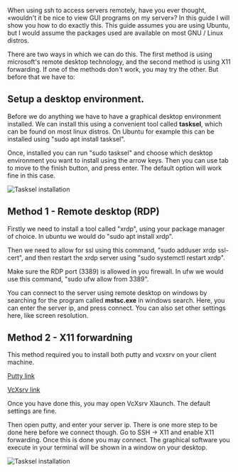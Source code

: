 When using ssh to access servers remotely, have you ever thought, &laquo;wouldn't it be nice to view GUI programs on my server&raquo;?
In this guide I will show you how to do exactly this.
This guide assumes you are using Ubuntu, but I would assume the packages used are available on most GNU / Linux distros.

There are two ways in which we can do this. The first method is using microsoft's remote desktop technology,
and the second method is using X11 forwarding. If one of the methods don't work, you may try the other.
But before that we have to:

## Setup a desktop environment.

Before we do anything we have to have a graphical desktop environment installed.
We can install this using a convenient tool called **tasksel**, which can be found on most
linux distros. On Ubuntu for example this can be installed using "sudo apt install tasksel".

Once, installed you can run "sudo tasksel" and choose which desktop environment you want to install
using the arrow keys. Then you can use tab to move to the finish button, and press enter.
The default option will work fine in this case.

![Tasksel installation](/assets/img/blog/tasksel.jpg)

## Method 1 - Remote desktop (RDP)

Firstly we need to install a tool called "xrdp", using your package manager of choice.
In ubuntu we would do "sudo apt install xrdp".

Then we need to allow for ssl using this command, "sudo adduser xrdp ssl-cert",
and then restart the xrdp server using "sudo systemctl restart xrdp".

Make sure the RDP port (3389) is allowed in you firewall.
In ufw we would use this command, "sudo ufw allow from 3389".

You can connect to the server using remote desktop on windows
by searching for the program called **mstsc.exe** in windows search.
Here, you can enter the server ip, and press connect.
You can also set other settings here, like screen resolution.

## Method 2 - X11 forwardning

This method required you to install both putty and vcxsrv on your client machine.

[Putty link](https://www.putty.org/)

[VcXsrv link](https://sourceforge.net/projects/vcxsrv/)

Once you have done this, you may open VcXsrv Xlaunch. The default settings are fine.

Then open putty, and enter your server ip. There is one more step to be done here before we connect though.
Go to SSH -> X11 and enable X11 forwarding. Once this is done you may connect.
The graphical software you execute in your terminal will be shown in a window on your desktop.

![Tasksel installation](/assets/img/blog/putty.jpg)
